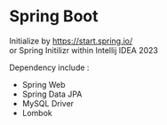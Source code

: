 # Spring Boot
Initialize by https://start.spring.io/
</br>or
Spring Initilizr within Intellij IDEA 2023

Dependency include :
- Spring Web
- Spring Data JPA
- MySQL Driver
- Lombok
